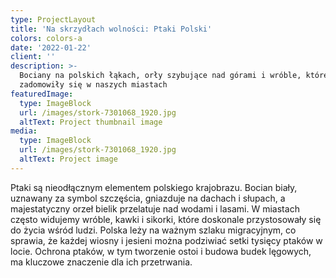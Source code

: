 ```yaml
---
type: ProjectLayout
title: 'Na skrzydłach wolności: Ptaki Polski'
colors: colors-a
date: '2022-01-22'
client: ''
description: >-
  Bociany na polskich łąkach, orły szybujące nad górami i wróble, które
  zadomowiły się w naszych miastach
featuredImage:
  type: ImageBlock
  url: /images/stork-7301068_1920.jpg
  altText: Project thumbnail image
media:
  type: ImageBlock
  url: /images/stork-7301068_1920.jpg
  altText: Project image
---
```


Ptaki są nieodłącznym elementem polskiego krajobrazu. Bocian biały, uznawany za symbol szczęścia, gniazduje na dachach i słupach, a majestatyczny orzeł bielik przelatuje nad wodami i lasami. W miastach często widujemy wróble, kawki i sikorki, które doskonale przystosowały się do życia wśród ludzi. Polska leży na ważnym szlaku migracyjnym, co sprawia, że każdej wiosny i jesieni można podziwiać setki tysięcy ptaków w locie. Ochrona ptaków, w tym tworzenie ostoi i budowa budek lęgowych, ma kluczowe znaczenie dla ich przetrwania.

